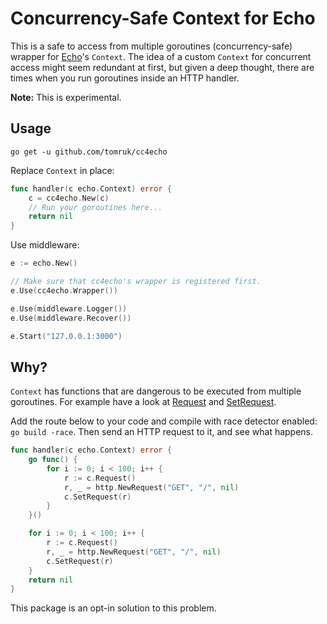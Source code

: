 # Concurrency-Safe Context for Echo

This is a safe to access from multiple goroutines (concurrency-safe) wrapper for [Echo](https://github.com/labstack/echo)'s `Context`. The idea of a custom `Context` for concurrent access might seem redundant at first, but given a deep thought, there are times when you run goroutines inside an HTTP handler.

**Note:** This is experimental.

## Usage

`go get -u github.com/tomruk/cc4echo`

Replace `Context` in place:
```go
func handler(c echo.Context) error {
	c = cc4echo.New(c)
	// Run your goroutines here...
	return nil
}
```

Use middleware:
```go
e := echo.New()

// Make sure that cc4echo's wrapper is registered first.
e.Use(cc4echo.Wrapper())

e.Use(middleware.Logger())
e.Use(middleware.Recover())

e.Start("127.0.0.1:3000")
```

## Why?

`Context` has functions that are dangerous to be executed from multiple goroutines. For example have a look at [Request](https://github.com/labstack/echo/blob/0ce73028d0815e0ecec80964cc2da42d98fafa33/context.go#L231) and [SetRequest](https://github.com/labstack/echo/blob/0ce73028d0815e0ecec80964cc2da42d98fafa33/context.go#L235).

Add the route below to your code and compile with race detector enabled: `go build -race`. Then send an HTTP request to it, and see what happens.

```go
func handler(c echo.Context) error {
	go func() {
		for i := 0; i < 100; i++ {
			r := c.Request()
			r, _ = http.NewRequest("GET", "/", nil)
			c.SetRequest(r)
		}
	}()

	for i := 0; i < 100; i++ {
		r := c.Request()
		r, _ = http.NewRequest("GET", "/", nil)
		c.SetRequest(r)
	}
	return nil
}
```

This package is an opt-in solution to this problem.
